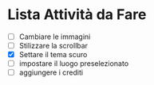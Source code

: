 # Lista Attività da Fare

- [ ] Cambiare le immagini
- [ ] Stilizzare la scrollbar
- [x] Settare il tema scuro
- [ ] impostare il luogo preselezionato
- [ ] aggiungere i crediti
